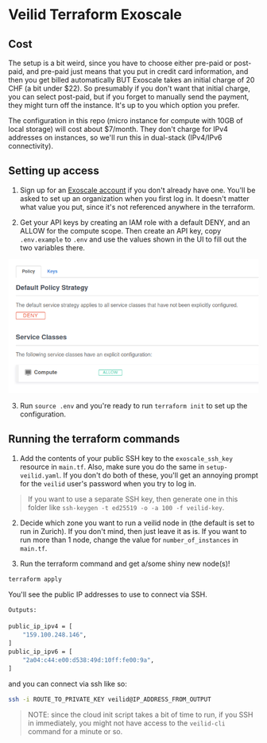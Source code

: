 # Veilid Terraform Exoscale

## Cost

The setup is a bit weird, since you have to choose either pre-paid or post-paid, and pre-paid just means that you put in credit card information, and then you get billed automatically BUT Exoscale takes an initial charge of 20 CHF (a bit under $22). So presumably if you don't want that initial charge, you can select post-paid, but if you forget to manually send the payment, they might turn off the instance. It's up to you which option you prefer.

The configuration in this repo (micro instance for compute with 10GB of local storage) will cost about $7/month. They don't charge for IPv4 addresses on instances, so we'll run this in dual-stack (IPv4/IPv6 connectivity).

## Setting up access

1. Sign up for an [Exoscale account](https://www.exoscale.com/) if you don't already have one. You'll be asked to set up an organization when you first log in. It doesn't matter what value you put, since it's not referenced anywhere in the terraform.

2. Get your API keys by creating an IAM role with a default DENY, and an ALLOW for the compute scope. Then create an API key, copy `.env.example` to `.env` and use the values shown in the UI to fill out the two variables there.

![IAM policy](iam-policy.png)

3. Run `source .env` and you're ready to run `terraform init` to set up the configuration.

## Running the terraform commands

1. Add the contents of your public SSH key to the `exoscale_ssh_key` resource in `main.tf`. Also, make sure you do the same in `setup-veilid.yaml`. If you don't do both of these, you'll get an annoying prompt for the `veilid` user's password when you try to log in.

> If you want to use a separate SSH key, then generate one in this folder like `ssh-keygen -t ed25519 -o -a 100 -f veilid-key`.

2. Decide which zone you want to run a veilid node in (the default is set to run in Zurich). If you don't mind, then just leave it as is. If you want to run more than 1 node, change the value for `number_of_instances` in `main.tf`.

3. Run the terraform command and get a/some shiny new node(s)!

```sh
terraform apply
```

You'll see the public IP addresses to use to connect via SSH.

```sh
Outputs:

public_ip_ipv4 = [
    "159.100.248.146",
]
public_ip_ipv6 = [
    "2a04:c44:e00:d538:49d:10ff:fe00:9a",
]
```

and you can connect via ssh like so:

```sh
ssh -i ROUTE_TO_PRIVATE_KEY veilid@IP_ADDRESS_FROM_OUTPUT
```

> NOTE: since the cloud init script takes a bit of time to run, if you SSH in immediately, you might not have access to the `veilid-cli` command for a minute or so.
